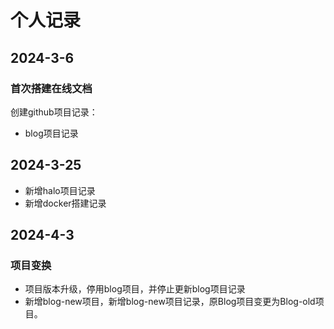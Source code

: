 # 个人记录

## 2024-3-6
### 首次搭建在线文档
创建github项目记录：
- blog项目记录



## 2024-3-25
- 新增halo项目记录
- 新增docker搭建记录



## 2024-4-3
### 项目变换
- 项目版本升级，停用blog项目，并停止更新blog项目记录
- 新增blog-new项目，新增blog-new项目记录，原Blog项目变更为Blog-old项目。